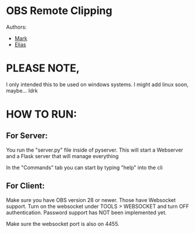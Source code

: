# OBS Remote Clipping

Authors: 
- [Mark](https://github.com/MarkSmrnw)
- [Elias](https://github.com/TeelichtFoxy)

# PLEASE NOTE,
I only intended this to be used on windows systems.
I might add linux soon, maybe... Idrk

# HOW TO RUN:

## For Server:
You run the "server.py" file inside of pyserver.
This will start a Webserver and a Flask server that will manage everything

In the "Commands" tab you can start by typing "help" into the cli

## For Client:
Make sure you have OBS version 28 or newer. Those have Websocket support.
Turn on the websocket under TOOLS > WEBSOCKET and turn OFF authentication. Password support has NOT been implemented yet.

Make sure the websocket port is also on 4455.
